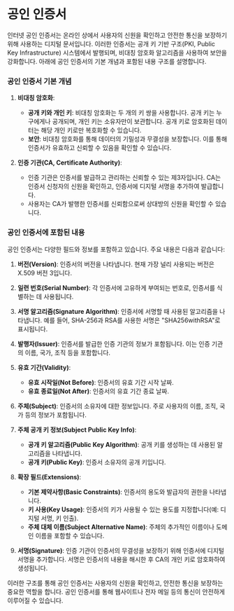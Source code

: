 # 공인 인증서
인터넷 공인 인증서는 온라인 상에서 사용자의 신원을 확인하고 안전한 통신을 보장하기 위해 사용하는 디지털 문서입니다. 이러한 인증서는 공개 키 기반 구조(PKI, Public Key Infrastructure) 시스템에서 발행되며, 비대칭 암호화 알고리즘을 사용하여 보안을 강화합니다. 아래에 공인 인증서의 기본 개념과 포함된 내용 구조를 설명합니다.

### 공인 인증서 기본 개념

1. **비대칭 암호화**: 
   - **공개 키와 개인 키**: 비대칭 암호화는 두 개의 키 쌍을 사용합니다. 공개 키는 누구에게나 공개되며, 개인 키는 소유자만이 보관합니다. 공개 키로 암호화된 데이터는 해당 개인 키로만 복호화할 수 있습니다.
   - **보안**: 비대칭 암호화를 통해 데이터의 기밀성과 무결성을 보장합니다. 이를 통해 인증서가 유효하고 신뢰할 수 있음을 확인할 수 있습니다.

2. **인증 기관(CA, Certificate Authority)**:
   - 인증 기관은 인증서를 발급하고 관리하는 신뢰할 수 있는 제3자입니다. CA는 인증서 신청자의 신원을 확인하고, 인증서에 디지털 서명을 추가하여 발급합니다.
   - 사용자는 CA가 발행한 인증서를 신뢰함으로써 상대방의 신원을 확인할 수 있습니다.

### 공인 인증서에 포함된 내용

공인 인증서는 다양한 필드와 정보를 포함하고 있습니다. 주요 내용은 다음과 같습니다:

1. **버전(Version)**: 인증서의 버전을 나타냅니다. 현재 가장 널리 사용되는 버전은 X.509 버전 3입니다.

2. **일련 번호(Serial Number)**: 각 인증서에 고유하게 부여되는 번호로, 인증서를 식별하는 데 사용됩니다.

3. **서명 알고리즘(Signature Algorithm)**: 인증서에 서명할 때 사용된 알고리즘을 나타냅니다. 예를 들어, SHA-256과 RSA를 사용한 서명은 "SHA256withRSA"로 표시됩니다.

4. **발행자(Issuer)**: 인증서를 발급한 인증 기관의 정보가 포함됩니다. 이는 인증 기관의 이름, 국가, 조직 등을 포함합니다.

5. **유효 기간(Validity)**:
   - **유효 시작일(Not Before)**: 인증서의 유효 기간 시작 날짜.
   - **유효 종료일(Not After)**: 인증서의 유효 기간 종료 날짜.

6. **주체(Subject)**: 인증서의 소유자에 대한 정보입니다. 주로 사용자의 이름, 조직, 국가 등의 정보가 포함됩니다.

7. **주체 공개 키 정보(Subject Public Key Info)**:
   - **공개 키 알고리즘(Public Key Algorithm)**: 공개 키를 생성하는 데 사용된 알고리즘을 나타냅니다.
   - **공개 키(Public Key)**: 인증서 소유자의 공개 키입니다.

8. **확장 필드(Extensions)**:
   - **기본 제약사항(Basic Constraints)**: 인증서의 용도와 발급자의 권한을 나타냅니다.
   - **키 사용(Key Usage)**: 인증서의 키가 사용될 수 있는 용도를 지정합니다(예: 디지털 서명, 키 인출).
   - **주체 대체 이름(Subject Alternative Name)**: 주체의 추가적인 이름이나 도메인 이름을 포함할 수 있습니다.

9. **서명(Signature)**: 인증 기관이 인증서의 무결성을 보장하기 위해 인증서에 디지털 서명을 추가합니다. 서명은 인증서의 내용을 해시한 후 CA의 개인 키로 암호화하여 생성됩니다.

이러한 구조를 통해 공인 인증서는 사용자의 신원을 확인하고, 안전한 통신을 보장하는 중요한 역할을 합니다. 공인 인증서를 통해 웹사이트나 전자 메일 등의 통신이 안전하게 이루어질 수 있습니다.
